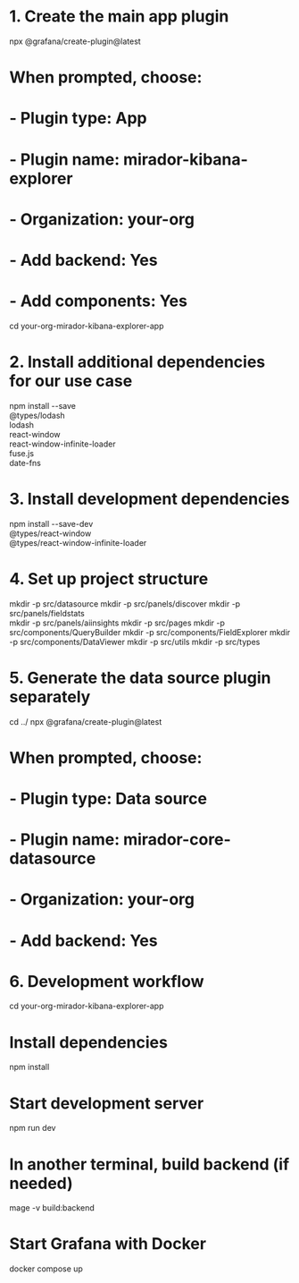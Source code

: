 # 1. Create the main app plugin
npx @grafana/create-plugin@latest

# When prompted, choose:
# - Plugin type: App
# - Plugin name: mirador-kibana-explorer
# - Organization: your-org
# - Add backend: Yes
# - Add components: Yes

cd your-org-mirador-kibana-explorer-app

# 2. Install additional dependencies for our use case
npm install --save \
  @types/lodash \
  lodash \
  react-window \
  react-window-infinite-loader \
  fuse.js \
  date-fns

# 3. Install development dependencies
npm install --save-dev \
  @types/react-window \
  @types/react-window-infinite-loader

# 4. Set up project structure
mkdir -p src/datasource
mkdir -p src/panels/discover
mkdir -p src/panels/fieldstats  
mkdir -p src/panels/aiinsights
mkdir -p src/pages
mkdir -p src/components/QueryBuilder
mkdir -p src/components/FieldExplorer
mkdir -p src/components/DataViewer
mkdir -p src/utils
mkdir -p src/types

# 5. Generate the data source plugin separately
cd ../
npx @grafana/create-plugin@latest

# When prompted, choose:
# - Plugin type: Data source  
# - Plugin name: mirador-core-datasource
# - Organization: your-org
# - Add backend: Yes

# 6. Development workflow
cd your-org-mirador-kibana-explorer-app

# Install dependencies
npm install

# Start development server
npm run dev

# In another terminal, build backend (if needed)
mage -v build:backend

# Start Grafana with Docker
docker compose up
